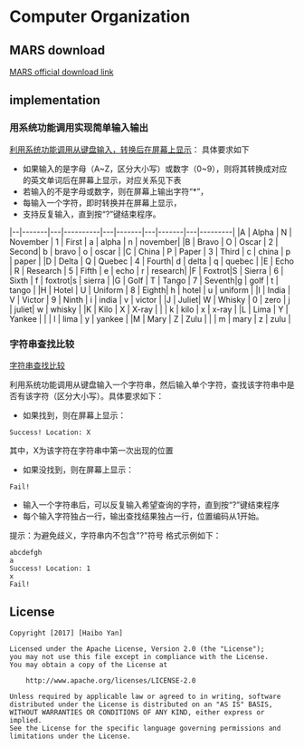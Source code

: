 #  Computer Organization

## MARS download

[MARS official download link](http://courses.missouristate.edu/KenVollmar/Mars/index.htm)

## implementation

### 用系统功能调用实现简单输入输出

[利用系统功能调用从键盘输入，转换后在屏幕上显示](mars45/mips1.asm)：
具体要求如下
* 如果输入的是字母（A\~Z，区分大小写）或数字（0\~9），则将其转换成对应的英文单词后在屏幕上显示，对应关系见下表
* 若输入的不是字母或数字，则在屏幕上输出字符“*”，
* 每输入一个字符，即时转换并在屏幕上显示，
* 支持反复输入，直到按“?”键结束程序。

|--|-------|---|----------|---|-------|---|-------|---|---------|
|A | Alpha | N | November | 1 | First | a | alpha | n | november|
|B | Bravo | O | Oscar    | 2 | Second| b	| bravo	| o	| oscar   |
|C | China | P | Paper    | 3 | Third | c	| china	| p	| paper   |
|D | Delta | Q | Quebec   | 4 | Fourth| d	| delta	| q	| quebec  |
|E | Echo  | R | Research | 5 | Fifth | e	| echo	| r	| research|
|F | Foxtrot|S | Sierra   | 6 | Sixth | f	| foxtrot|s | sierra  |
|G | Golf  | T | Tango    | 7 | Seventh|g	| golf	| t	| tango   |
|H | Hotel | U | Uniform  | 8 | Eighth| h	| hotel	| u	| uniform |
|I | India | V | Victor   | 9 | Ninth	| i	| india	| v	| victor  |
|J | Juliet| W | Whisky   | 0 | zero	| j	| juliet| w	| whisky  |
|K | Kilo  | X | X-ray    |  	| 	    | k	| kilo	| x	| x-ray   |
|L | Lima  | Y | Yankee   |  	| 	    | l	| lima	| y	| yankee  |
|M | Mary  | Z | Zulu     | 	| 	    | m	| mary	| z	| zulu    |

### 字符串查找比较

[字符串查找比较](mars45/mips2.asm)

 利用系统功能调用从键盘输入一个字符串，然后输入单个字符，查找该字符串中是否有该字符（区分大小写）。具体要求如下：

* 如果找到，则在屏幕上显示：
```
Success! Location: X
```
其中，X为该字符在字符串中第一次出现的位置
* 如果没找到，则在屏幕上显示：
```
Fail!
```
* 输入一个字符串后，可以反复输入希望查询的字符，直到按“?”键结束程序
* 每个输入字符独占一行，输出查找结果独占一行，位置编码从1开始。

提示：为避免歧义，字符串内不包含"?"符号
格式示例如下：
```
abcdefgh
a
Success! Location: 1
x
Fail!
```

## License

    Copyright [2017] [Haibo Yan]

    Licensed under the Apache License, Version 2.0 (the "License");
    you may not use this file except in compliance with the License.
    You may obtain a copy of the License at

        http://www.apache.org/licenses/LICENSE-2.0

    Unless required by applicable law or agreed to in writing, software
    distributed under the License is distributed on an "AS IS" BASIS,
    WITHOUT WARRANTIES OR CONDITIONS OF ANY KIND, either express or implied.
    See the License for the specific language governing permissions and
    limitations under the License.

